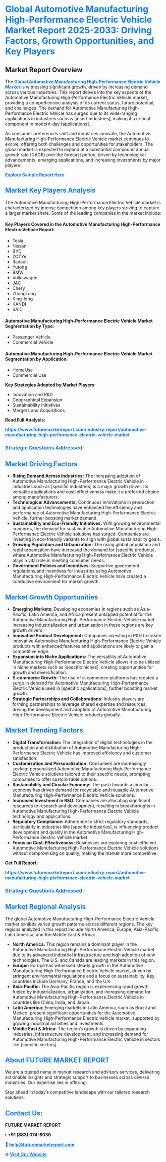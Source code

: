 <h1 style="color: #007BFF;">Global Automotive Manufacturing High-Performance Electric Vehicle Market Report 2025-2033: Driving Factors, Growth Opportunities, and Key Players</h1>

<section id="overview">
<h2>Market Report Overview</h2>
<p>The <a href="https://www.futuremarketreport.com/industry-report/automotive-manufacturing-high-performance-electric-vehicle-market" style="color: #007BFF; text-decoration: none;"><strong>Global Automotive Manufacturing High-Performance Electric Vehicle Market</strong></a> is witnessing significant growth, driven by increasing demand across various industries. This report delves into the key aspects of the Automotive Manufacturing High-Performance Electric Vehicle market, providing a comprehensive analysis of its current status, future potential, and challenges. The demand for Automotive Manufacturing High-Performance Electric Vehicle has surged due to its wide-ranging applications in industries such as [insert industries], making it a critical component in modern-day [applications].</p>
<p>As consumer preferences shift and industries innovate, the Automotive Manufacturing High-Performance Electric Vehicle market continues to evolve, offering both challenges and opportunities for stakeholders. The global market is expected to expand at a substantial compound annual growth rate (CAGR) over the forecast period, driven by technological advancements, emerging applications, and increasing investments by major players.</p>
</section>

<section id="overview">
<p><a href="https://www.futuremarketreport.com/request-sample/reportId=48188" style="color: #007BFF; text-decoration: none;"><strong>Explore Sample Report Here</strong></a></p>
</section>

<section id="key-players">
<h2 style="color: #007BFF;">Market Key Players Analysis</h2>
<p>The Automotive Manufacturing High-Performance Electric Vehicle market is characterized by intense competition among key players striving to capture a larger market share. Some of the leading companies in the market include:</p>
<h4>Key Players Covered in the Automotive Manufacturing High-Performance Electric Vehicle Report:</h4>
<ul><li>Tesla</li><li>Nissan</li><li>BYD</li><li>ZOTYe</li><li>Ranault</li><li>Yutong</li><li>BMW</li><li>Volkswagen</li><li>JAC</li><li>Chery</li><li>ZhongTong</li><li>King-long</li><li>KANDI</li><li>SAIC</li></ul>
<h4>Automotive Manufacturing High-Performance Electric Vehicle Market Segmentation by Type:</h4>
<ul><li>Passenger Vehicle</li><li>Commercial Vehicle</li></ul>

<h4>Automotive Manufacturing High-Performance Electric Vehicle Market Segmentation by Application:</h4>
<ul><li>HomeUse</li><li>Commercial Use</li></ul>
<p><strong>Key Strategies Adopted by Market Players:</strong></p>
<ul>
<li>Innovation and R&D</li>
<li>Geographical Expansion</li>
<li>Sustainability Initiatives</li>
<li>Mergers and Acquisitions</li>
</ul>
</section>

<section>
<p><strong>Read Full Analysis: </strong></p><a href="https://www.futuremarketreport.com/industry-report/automotive-manufacturing-high-performance-electric-vehicle-market" style="color: #007BFF; text-decoration: none;"><strong>https://www.futuremarketreport.com/industry-report/automotive-manufacturing-high-performance-electric-vehicle-market</strong></a>
<h3 style="color: #007BFF;">Strategic Questions Addressed:</h3>
</section>

<section id="driving-factors">
<h2 style="color: #007BFF;">Market Driving Factors</h2>
<ul>
<li><strong>Rising Demand Across Industries:</strong> The increasing adoption of Automotive Manufacturing High-Performance Electric Vehicle in industries such as [specific industries] is a major growth driver. Its versatile applications and cost-effectiveness make it a preferred choice among manufacturers.</li>
<li><strong>Technological Advancements:</strong> Continuous innovations in production and application technologies have enhanced the efficiency and performance of Automotive Manufacturing High-Performance Electric Vehicle, further boosting market demand.</li>
<li><strong>Sustainability and Eco-Friendly Initiatives:</strong> With growing environmental concerns, the demand for sustainable Automotive Manufacturing High-Performance Electric Vehicle solutions has surged. Companies are investing in eco-friendly variants to align with global sustainability goals.</li>
<li><strong>Growing Population and Urbanization:</strong> The rising global population and rapid urbanization have increased the demand for [specific products], where Automotive Manufacturing High-Performance Electric Vehicle plays a vital role in meeting consumer needs.</li>
<li><strong>Government Policies and Incentives:</strong> Supportive government regulations and incentives for industries using Automotive Manufacturing High-Performance Electric Vehicle have created a conducive environment for market growth.</li>
</ul>
</section>

<section id="growth-opportunities">
<h2 style="color: #007BFF;">Market Growth Opportunities</h2>
<ul>
<li><strong>Emerging Markets:</strong> Developing economies in regions such as Asia-Pacific, Latin America, and Africa present untapped potential for the Automotive Manufacturing High-Performance Electric Vehicle market. Increasing industrialization and urbanization in these regions are key growth drivers.</li>
<li><strong>Innovative Product Development:</strong> Companies investing in R&D to create innovative Automotive Manufacturing High-Performance Electric Vehicle products with enhanced features and applications are likely to gain a competitive edge.</li>
<li><strong>Expansion into Niche Applications:</strong> The versatility of Automotive Manufacturing High-Performance Electric Vehicle allows it to be utilized in niche markets such as [specific niches], creating opportunities for growth and diversification.</li>
<li><strong>E-commerce Growth:</strong> The rise of e-commerce platforms has created a surge in demand for Automotive Manufacturing High-Performance Electric Vehicle used in [specific applications], further boosting market growth.</li>
<li><strong>Strategic Partnerships and Collaborations:</strong> Industry players are forming partnerships to leverage shared expertise and resources, driving the development and adoption of Automotive Manufacturing High-Performance Electric Vehicle products globally.</li>
</ul>
</section>

<section id="trending-factors">
<h2 style="color: #007BFF;">Market Trending Factors</h2>
<ul>
<li><strong>Digital Transformation:</strong> The integration of digital technologies in the production and distribution of Automotive Manufacturing High-Performance Electric Vehicle has improved efficiency and customer satisfaction.</li>
<li><strong>Customization and Personalization:</strong> Consumers are increasingly seeking personalized Automotive Manufacturing High-Performance Electric Vehicle solutions tailored to their specific needs, prompting companies to offer customizable options.</li>
<li><strong>Sustainability and Circular Economy:</strong> The push towards a circular economy has driven demand for recyclable and reusable Automotive Manufacturing High-Performance Electric Vehicle solutions.</li>
<li><strong>Increased Investment in R&D:</strong> Companies are allocating significant resources to research and development, resulting in breakthroughs in Automotive Manufacturing High-Performance Electric Vehicle technology and applications.</li>
<li><strong>Regulatory Compliance:</strong> Adherence to strict regulatory standards, particularly in industries like [specific industries], is influencing product development and quality in the Automotive Manufacturing High-Performance Electric Vehicle market.</li>
<li><strong>Focus on Cost-Effectiveness:</strong> Businesses are exploring cost-efficient Automotive Manufacturing High-Performance Electric Vehicle solutions without compromising on quality, making the market more competitive.</li>
</ul>
</section>

<section>
<p><strong>Get Full Report: </strong></p><a href="https://www.futuremarketreport.com/industry-report/automotive-manufacturing-high-performance-electric-vehicle-market" style="color: #007BFF; text-decoration: none;"><strong>https://www.futuremarketreport.com/industry-report/automotive-manufacturing-high-performance-electric-vehicle-market</strong></a>
<h3 style="color: #007BFF;">Strategic Questions Addressed:</h3>
</section>


<section id="regional-analysis">
<h2 style="color: #007BFF;">Market Regional Analysis</h2>
<p>The global Automotive Manufacturing High-Performance Electric Vehicle market exhibits varied growth patterns across different regions. The key regions analyzed in this report include North America, Europe, Asia-Pacific, Latin America, and the Middle East & Africa:</p>
<ul>
<li><strong>North America:</strong> This region remains a dominant player in the Automotive Manufacturing High-Performance Electric Vehicle market due to its advanced industrial infrastructure and high adoption of new technologies. The U.S. and Canada are leading markets in this region.</li>
<li><strong>Europe:</strong> Europe has witnessed steady growth in the Automotive Manufacturing High-Performance Electric Vehicle market, driven by stringent environmental regulations and a focus on sustainability. Key countries include Germany, France, and the U.K.</li>
<li><strong>Asia-Pacific:</strong> The Asia-Pacific region is experiencing rapid growth, fueled by industrialization, urbanization, and increasing demand for Automotive Manufacturing High-Performance Electric Vehicle in countries like China, India, and Japan.</li>
<li><strong>Latin America:</strong> Emerging markets in Latin America, such as Brazil and Mexico, present significant opportunities for the Automotive Manufacturing High-Performance Electric Vehicle market, supported by growing industrial activities and investments.</li>
<li><strong>Middle East & Africa:</strong> The region’s growth is driven by expanding industries, infrastructure development, and increasing demand for Automotive Manufacturing High-Performance Electric Vehicle in sectors like [specific sectors].</li>
</ul>
</section>

<footer>
<h2 style="color: #007BFF;">About FUTURE MARKET REPORT</h2>
<p>We are a trusted name in market research and advisory services, delivering actionable insights and strategic support to businesses across diverse industries. Our expertise lies in offering:</p>

<p>Stay ahead in today’s competitive landscape with our tailored research solutions.</p>

<h2 style="color: #007BFF;">Contact Us:</h2>
<p><strong>FUTURE MARKET REPORT</strong></p>
<p>📞 <strong>+91 (883) 074-8030</strong></p>
<p>📧 <strong><a href="mailto:help@futuremarketreport.com" style="color: #007BFF;">help@futuremarketreport.com</a></strong></p>
<p>🌐 <strong><a href="https://www.futuremarketreport.com/" style="color: #007BFF;">Visit Our Website</a></strong></p>
</footer>